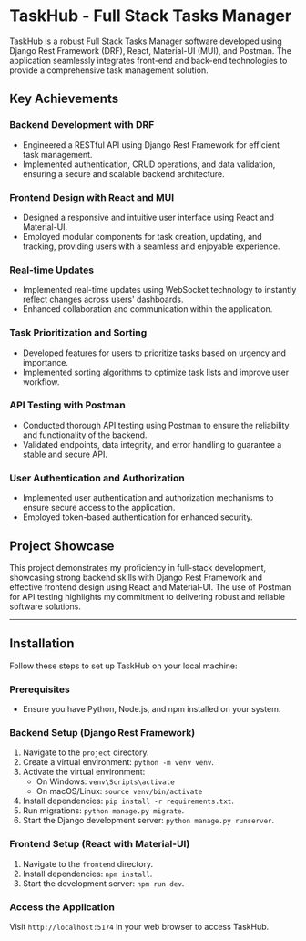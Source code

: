 # TaskHub - Full Stack Tasks Manager

TaskHub is a robust Full Stack Tasks Manager software developed using Django Rest Framework (DRF), React, Material-UI (MUI), and Postman. The application seamlessly integrates front-end and back-end technologies to provide a comprehensive task management solution.

## Key Achievements

### Backend Development with DRF
- Engineered a RESTful API using Django Rest Framework for efficient task management.
- Implemented authentication, CRUD operations, and data validation, ensuring a secure and scalable backend architecture.

### Frontend Design with React and MUI
- Designed a responsive and intuitive user interface using React and Material-UI.
- Employed modular components for task creation, updating, and tracking, providing users with a seamless and enjoyable experience.

### Real-time Updates
- Implemented real-time updates using WebSocket technology to instantly reflect changes across users' dashboards.
- Enhanced collaboration and communication within the application.

### Task Prioritization and Sorting
- Developed features for users to prioritize tasks based on urgency and importance.
- Implemented sorting algorithms to optimize task lists and improve user workflow.

### API Testing with Postman
- Conducted thorough API testing using Postman to ensure the reliability and functionality of the backend.
- Validated endpoints, data integrity, and error handling to guarantee a stable and secure API.

### User Authentication and Authorization
- Implemented user authentication and authorization mechanisms to ensure secure access to the application.
- Employed token-based authentication for enhanced security.

## Project Showcase

This project demonstrates my proficiency in full-stack development, showcasing strong backend skills with Django Rest Framework and effective frontend design using React and Material-UI. The use of Postman for API testing highlights my commitment to delivering robust and reliable software solutions.

---

## Installation

Follow these steps to set up TaskHub on your local machine:

### Prerequisites

- Ensure you have Python, Node.js, and npm installed on your system.

### Backend Setup (Django Rest Framework)

1. Navigate to the `project` directory.
2. Create a virtual environment: `python -m venv venv`.
3. Activate the virtual environment:
    - On Windows: `venv\Scripts\activate`
    - On macOS/Linux: `source venv/bin/activate`
4. Install dependencies: `pip install -r requirements.txt`.
5. Run migrations: `python manage.py migrate`.
6. Start the Django development server: `python manage.py runserver`.

### Frontend Setup (React with Material-UI)

1. Navigate to the `frontend` directory.
2. Install dependencies: `npm install`.
3. Start the development server: `npm run dev`.

### Access the Application

Visit `http://localhost:5174` in your web browser to access TaskHub.


